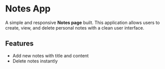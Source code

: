 #  Notes App

A simple and responsive **Notes page** built. This application allows users to create, view, and delete personal notes with a clean user interface.


## Features

-  Add new notes with title and content
-  Delete notes instantly

